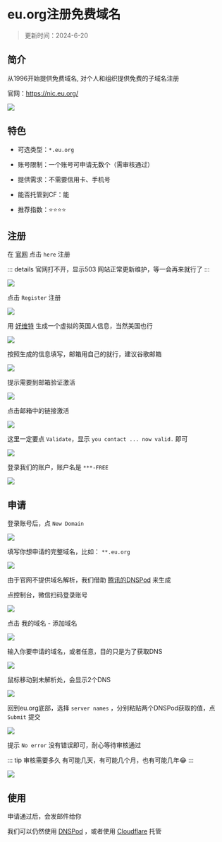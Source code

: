 # eu.org注册免费域名

> 更新时间：2024-6-20

## 简介

从1996开始提供免费域名, 对个人和组织提供免费的子域名注册

官网：https://nic.eu.org/

![](/domain/eu/eu-01.png)


## 特色

* 可选类型：`*.eu.org`

* 账号限制：一个账号可申请无数个（需审核通过）

* 提供需求：不需要信用卡、手机号

* 能否托管到CF：能

* 推荐指数：⭐⭐⭐⭐



## 注册

在 [官网](https://nic.eu.org/) 点击 `here` 注册

::: details 官网打不开，显示503
网站正常更新维护，等一会再来就行了
:::

![](/domain/eu/eu-02.png)

点击 `Register` 注册

![](/domain/eu/eu-03.png)


用 [好维特](https://www.haoweichi.com/Others/ying_guo_shen_fen_sheng_cheng) 生成一个虚拟的英国人信息，当然美国也行

![](/domain/eu/eu-04.png)

按照生成的信息填写，邮箱用自己的就行，建议谷歌邮箱

![](/domain/eu/eu-05.png)

提示需要到邮箱验证激活

![](/domain/eu/eu-06.png)

点击邮箱中的链接激活

![](/domain/eu/eu-07.png)

这里一定要点 `Validate`，显示 `you contact ... now valid.` 即可

![](/domain/eu/eu-08.png)

登录我们的账户，账户名是 `***-FREE`

![](/domain/eu/eu-09.png)


## 申请

登录账号后，点 `New Domain`

![](/domain/eu/eu-10.png)

填写你想申请的完整域名，比如： `**.eu.org`

![](/domain/eu/eu-11.png)

由于官网不提供域名解析，我们借助 [腾讯的DNSPod](https://www.dnspod.cn/) 来生成

点控制台，微信扫码登录账号

![](/domain/eu/eu-12.png)

点击 我的域名 - 添加域名

![](/domain/eu/eu-13.png)

输入你要申请的域名，或者任意，目的只是为了获取DNS

![](/domain/eu/eu-14.png)

鼠标移动到未解析处，会显示2个DNS

![](/domain/eu/eu-15.png)

回到eu.org底部，选择 `server names` ，分别粘贴两个DNSPod获取的值，点 `Submit` 提交

![](/domain/eu/eu-16.png)

提示 `No error` 没有错误即可，耐心等待审核通过

::: tip 审核需要多久
有可能几天，有可能几个月，也有可能几年😂
:::

![](/domain/eu/eu-17.png)



## 使用

申请通过后，会发邮件给你

我们可以仍然使用 [DNSPod](https://www.dnspod.cn/) ，或者使用 [Cloudflare](../cloudflare.md) 托管